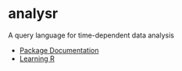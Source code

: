 # analysr
A query language for time-dependent data analysis

* [Package Documentation](https://analysr.github.io/analysr/)
* [Learning R](https://analysr.github.io/learning/)